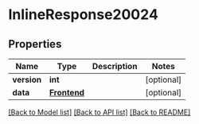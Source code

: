 # InlineResponse20024

## Properties
Name | Type | Description | Notes
------------ | ------------- | ------------- | -------------
**version** | **int** |  | [optional] 
**data** | [**Frontend**](Frontend.md) |  | [optional] 

[[Back to Model list]](../README.md#documentation-for-models) [[Back to API list]](../README.md#documentation-for-api-endpoints) [[Back to README]](../README.md)

